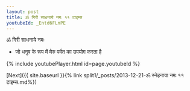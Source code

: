 ```yaml
---
layout: post
title: ॐ गिरी साधनाये नमः ११ टाइम्स
youtubeId: _Entd6FLnPE
---
```

 
 
 ॐ गिरी साधनाये नमः  
 
 -  जो धनुष के रूप में मेरु पर्वत का उपयोग करता है 
 
  
 
  
 
 
 
 
 
 


{% include youtubePlayer.html id=page.youtubeId %}
 
[Next]({{ site.baseurl }}{% link  split1/_posts/2013-12-21-ॐ स्नेहनाया नमः ११ टाइम्स.md%})
 
